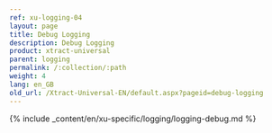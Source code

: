 ```yaml
---
ref: xu-logging-04
layout: page
title: Debug Logging
description: Debug Logging
product: xtract-universal
parent: logging
permalink: /:collection/:path
weight: 4
lang: en_GB
old_url: /Xtract-Universal-EN/default.aspx?pageid=debug-logging
---
```

{% include _content/en/xu-specific/logging/logging-debug.md %}
